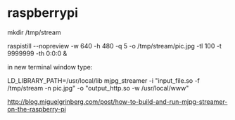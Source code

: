 # raspberrypi

mkdir /tmp/stream

raspistill --nopreview -w 640 -h 480 -q 5 -o /tmp/stream/pic.jpg -tl 100 -t 9999999 -th 0:0:0 &

in new terminal window type:

LD_LIBRARY_PATH=/usr/local/lib mjpg_streamer -i "input_file.so -f /tmp/stream -n pic.jpg" -o "output_http.so -w /usr/local/www"

http://blog.miguelgrinberg.com/post/how-to-build-and-run-mjpg-streamer-on-the-raspberry-pi
